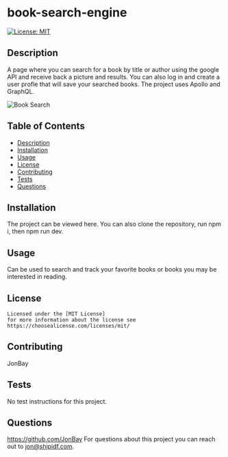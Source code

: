 # book-search-engine

  [![License: MIT](https://img.shields.io/badge/License-MIT-yellow.svg)](https://opensource.org/licenses/MIT)

  ## Description
  A page where you can search for a book by title or author using the google API and receive back a picture and results.  You can also log in and create a user profle that will save your searched books.  The project uses Apollo and GraphQL. 

  ![Book Search](https://github.com/JonBay/book-search-engine/assets/134355923/5e66c566-3506-48da-8f83-24c6072eb961)


  ## Table of Contents 
  - [Description](#description)
  - [Installation](#installation)
  - [Usage](#usage)
  - [License](#license)
  - [Contributing](#contributing)
  - [Tests](#tests)
  - [Questions](#questions)

  ## Installation
  The project can be viewed here.  You can also clone the repository, run npm i, then npm run dev.   

  ## Usage
  Can be used to search and track your favorite books or books you may be interested in reading. 

  ## License
    
    Licensed under the [MIT License]
    for more information about the license see https://choosealicense.com/licenses/mit/ 
    

  ## Contributing
  JonBay

  ## Tests
  No test instructions for this project.  

  ## Questions
  https://github.com/JonBay
  For questions about this project you can reach out to jon@shipidf.com.

